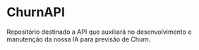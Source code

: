 # ChurnAPI
Repositório destinado a API que auxiliará no desenvolvimento e manutenção da nossa IA para previsão de Churn.
